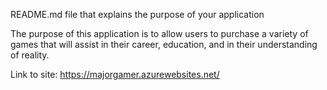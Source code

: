README.md file that explains the purpose of your application

The purpose of this application is to allow users to purchase a variety of games
that will assist in their career, education, and in their understanding of reality.

Link to site: https://majorgamer.azurewebsites.net/
